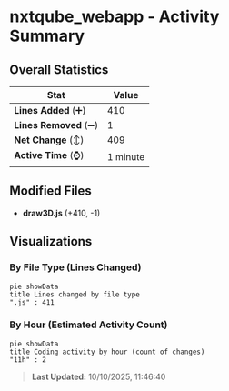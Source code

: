 # nxtqube_webapp - Activity Summary 

## Overall Statistics

| Stat                   | Value                                                             |
| ---------------------- | ----------------------------------------------------------------- |
| **Lines Added** (➕)   | 410                                          |
| **Lines Removed** (➖) | 1                                        |
| **Net Change** (↕)    | 409                |
| **Active Time** (⌚)   | 1 minute |


## Modified Files
- **draw3D.js** (+410, -1)

## Visualizations

### By File Type (Lines Changed)

```mermaid
pie showData
title Lines changed by file type
".js" : 411
```

### By Hour (Estimated Activity Count)

```mermaid
pie showData
title Coding activity by hour (count of changes)
"11h" : 2
```


> **Last Updated:** 10/10/2025, 11:46:40
